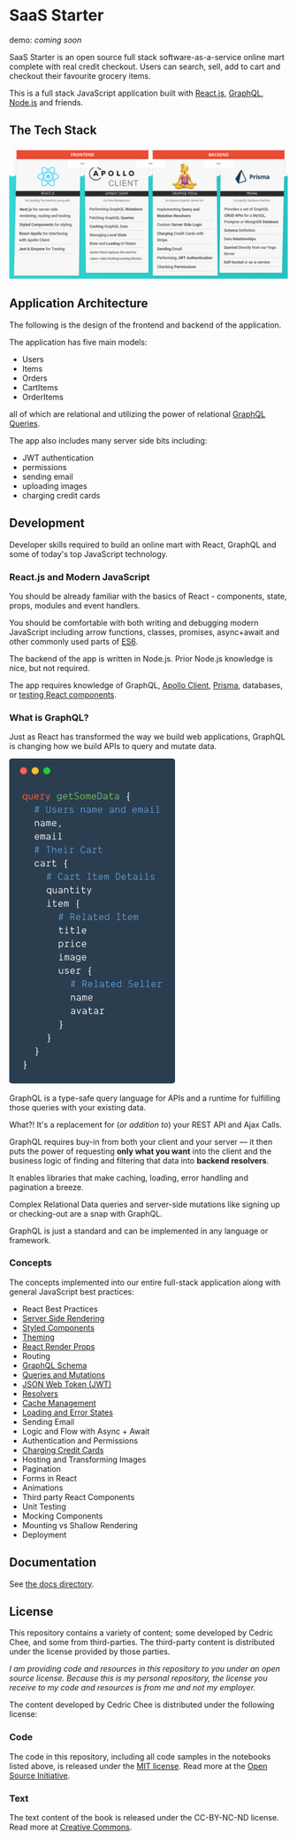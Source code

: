 # SaaS Starter

demo: _coming soon_

SaaS Starter is an open source full stack software-as-a-service online mart complete with real credit checkout. Users can search, sell, add to cart and checkout their favourite grocery items.

This is a full stack JavaScript application built with [React.js](https://reactjs.org/), [GraphQL](https://graphql.org/), [Node.js](https://nodejs.org) and friends.

## The Tech Stack

![](docs/images/tech_stack.png)

## Application Architecture

The following is the design of the frontend and backend of the application.

The application has five main models:
- Users
- Items
- Orders
- CartItems
- OrderItems

all of which are relational and utilizing the power of relational [GraphQL Queries](https://graphql.org/learn/queries/).

The app also includes many server side bits including:
- JWT authentication
- permissions
- sending email
- uploading images
- charging credit cards

## Development

Developer skills required to build an online mart with React, GraphQL and some of today's top JavaScript technology.

### React.js and Modern JavaScript

You should be already familiar with the basics of React - components, state, props, modules and event handlers.

You should be comfortable with both writing and debugging modern JavaScript including arrow functions, classes, promises, async+await and other commonly used parts of [ES6](http://exploringjs.com/es6/).

The backend of the app is written in Node.js. Prior Node.js knowledge is nice, but not required.

The app requires knowledge of GraphQL, [Apollo Client](https://www.apollographql.com/client/), [Prisma](https://www.prisma.io/), databases, or [testing React components](https://airbnb.io/enzyme/docs/guides/jest.html).

### What is GraphQL?

Just as React has transformed the way we build web applications, GraphQL is changing how we build APIs to query and mutate data.

<img src="docs/images/graphql_code_example.png" width="300" />

GraphQL is a type-safe query language for APIs and a runtime for fulfilling those queries with your existing data.

What?! It's a replacement for (_or addition to_) your REST API and Ajax Calls.

GraphQL requires buy-in from both your client and your server — it then puts the power of requesting **only what you want** into the client and the business logic of finding and filtering that data into **backend resolvers**.

It enables libraries that make caching, loading, error handling and pagination a breeze.

Complex Relational Data queries and server-side mutations like signing up or checking-out are a snap with GraphQL.

GraphQL is just a standard and can be implemented in any language or framework.

### Concepts

The concepts implemented into our entire full-stack application along with general JavaScript best practices:

- React Best Practices
- [Server Side Rendering](https://nextjs.org/docs/)
- [Styled Components](https://www.styled-components.com/)
- [Theming](https://www.styled-components.com/docs/advanced#theming)
- [React Render Props](https://reactjs.org/docs/render-props.html)
- Routing
- [GraphQL Schema](https://graphql.org/learn/schema/)
- [Queries and Mutations](https://graphql.org/learn/queries/)
- [JSON Web Token (JWT)](https://jwt.io/)
- [Resolvers](https://www.prisma.io/tutorials/build-a-graphql-server-with-prisma-ct02/#implement-the-resolvers-for-your-graphql-server-using-prisma-bindings)
- [Cache Management](https://www.apollographql.com/docs/react/advanced/caching.html)
- [Loading and Error States](https://www.apollographql.com/docs/react/features/error-handling.html)
- Sending Email
- Logic and Flow with Async + Await
- Authentication and Permissions
- [Charging Credit Cards](https://stripe.com/docs/quickstart)
- Hosting and Transforming Images
- Pagination
- Forms in React
- Animations
- Third party React Components
- Unit Testing
- Mocking Components
- Mounting vs Shallow Rendering
- Deployment

## Documentation

See [the docs directory](docs/).

## License

This repository contains a variety of content; some developed by Cedric Chee, and some from third-parties. The third-party content is distributed under the license provided by those parties.

*I am providing code and resources in this repository to you under an open source license.  Because this is my personal repository, the license you receive to my code and resources is from me and not my employer.*

The content developed by Cedric Chee is distributed under the following license:

### Code

The code in this repository, including all code samples in the notebooks listed above, is released under the [MIT license](LICENSE). Read more at the [Open Source Initiative](https://opensource.org/licenses/MIT).

### Text

The text content of the book is released under the CC-BY-NC-ND license. Read more at [Creative Commons](https://creativecommons.org/licenses/by-nc-nd/3.0/us/legalcode).
